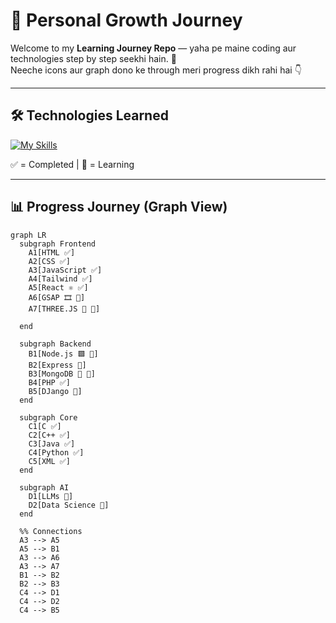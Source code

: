 # 🌱 Personal Growth Journey  

Welcome to my **Learning Journey Repo** — yaha pe maine coding aur technologies step by step seekhi hain. 🚀  
Neeche icons aur graph dono ke through meri progress dikh rahi hai 👇  

---

## 🛠️ Technologies Learned  

[![My Skills](https://skillicons.dev/icons?i=html,css,js,tailwind,react,threejs,mongodb,express,nodejs,cpp,c,java,python,postman,php,vite,vscode,npm,mysql,django,bootstrap)](https://skillicons.dev)  

✅ = Completed | 🔶 = Learning  

---

## 📊 Progress Journey (Graph View)

```mermaid
graph LR
  subgraph Frontend
    A1[HTML ✅]
    A2[CSS ✅]
    A3[JavaScript ✅]
    A4[Tailwind ✅]
    A5[React ⚛️ ✅]
    A6[GSAP 🎞️ 🔶]
    A7[THREE.JS 🎥 🔶]
   
  end

  subgraph Backend
    B1[Node.js 🟩 🔶]
    B2[Express 🔶]
    B3[MongoDB 🍃 🔶]
    B4[PHP ✅]
    B5[DJango 🔶]
  end

  subgraph Core
    C1[C ✅]
    C2[C++ ✅]
    C3[Java ✅]
    C4[Python ✅]
    C5[XML ✅]
  end

  subgraph AI
    D1[LLMs 🔶]
    D2[Data Science 🔶]
  end

  %% Connections
  A3 --> A5
  A5 --> B1
  A3 --> A6
  A3 --> A7
  B1 --> B2
  B2 --> B3
  C4 --> D1
  C4 --> D2
  C4 --> B5
  


